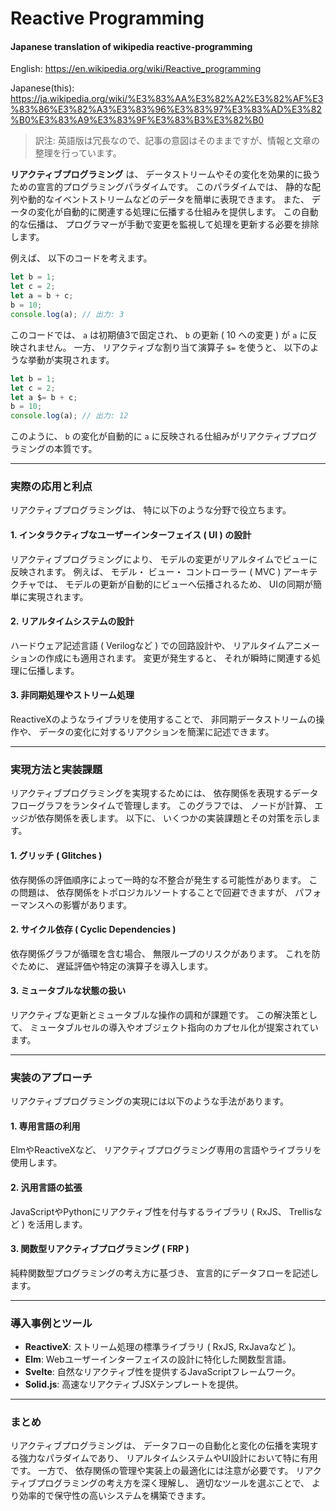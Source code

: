 # Reactive Programming
#### Japanese translation of wikipedia reactive-programming

English: https://en.wikipedia.org/wiki/Reactive_programming

Japanese(this): https://ja.wikipedia.org/wiki/%E3%83%AA%E3%82%A2%E3%82%AF%E3%83%86%E3%82%A3%E3%83%96%E3%83%97%E3%83%AD%E3%82%B0%E3%83%A9%E3%83%9F%E3%83%B3%E3%82%B0

>
> 訳注: 
> 英語版は冗長なので、記事の意図はそのままですが、情報と文章の整理を行っています。
>

**リアクティブプログラミング** は、 データストリームやその変化を効果的に扱うための宣言的プログラミングパラダイムです。 このパラダイムでは、 静的な配列や動的なイベントストリームなどのデータを簡単に表現できます。 また、
データの変化が自動的に関連する処理に伝播する仕組みを提供します。 この自動的な伝播は、 プログラマーが手動で変更を監視して処理を更新する必要を排除します。

例えば、 以下のコードを考えます。

```javascript
let b = 1;
let c = 2;
let a = b + c;
b = 10;
console.log(a); // 出力: 3
```

このコードでは、 `a`
は初期値3で固定され、 `b`
の更新 ( 10 への変更 ) が `a`
に反映されません。 一方、 リアクティブな割り当て演算子 `$=`
を使うと、 以下のような挙動が実現されます。

```javascript
let b = 1;
let c = 2;
let a $= b + c;
b = 10;
console.log(a); // 出力: 12
```

このように、 `b`
の変化が自動的に `a`
に反映される仕組みがリアクティブプログラミングの本質です。

-- -

### 実際の応用と利点

リアクティブプログラミングは、 特に以下のような分野で役立ちます。

#### 1. インタラクティブなユーザーインターフェイス ( UI ) の設計
リアクティブプログラミングにより、 モデルの変更がリアルタイムでビューに反映されます。 例えば、 モデル・ ビュー・ コントローラー ( MVC ) アーキテクチャでは、 モデルの更新が自動的にビューへ伝播されるため、
UIの同期が簡単に実現されます。

#### 2. リアルタイムシステムの設計
ハードウェア記述言語 ( Verilogなど ) での回路設計や、 リアルタイムアニメーションの作成にも適用されます。 変更が発生すると、 それが瞬時に関連する処理に伝播します。

#### 3. 非同期処理やストリーム処理
ReactiveXのようなライブラリを使用することで、 非同期データストリームの操作や、 データの変化に対するリアクションを簡潔に記述できます。

-- -

### 実現方法と実装課題

リアクティブプログラミングを実現するためには、 依存関係を表現するデータフローグラフをランタイムで管理します。 このグラフでは、 ノードが計算、 エッジが依存関係を表します。 以下に、 いくつかの実装課題とその対策を示します。

#### 1. グリッチ ( Glitches )
依存関係の評価順序によって一時的な不整合が発生する可能性があります。 この問題は、 依存関係をトポロジカルソートすることで回避できますが、 パフォーマンスへの影響があります。

#### 2. サイクル依存 ( Cyclic Dependencies )
依存関係グラフが循環を含む場合、 無限ループのリスクがあります。 これを防ぐために、 遅延評価や特定の演算子を導入します。

#### 3. ミュータブルな状態の扱い
リアクティブな更新とミュータブルな操作の調和が課題です。 この解決策として、 ミュータブルセルの導入やオブジェクト指向のカプセル化が提案されています。

-- -

### 実装のアプローチ

リアクティブプログラミングの実現には以下のような手法があります。

#### 1. 専用言語の利用
ElmやReactiveXなど、 リアクティブプログラミング専用の言語やライブラリを使用します。

#### 2. 汎用言語の拡張
JavaScriptやPythonにリアクティブ性を付与するライブラリ ( RxJS、 Trellisなど ) を活用します。

#### 3. 関数型リアクティブプログラミング ( FRP )
純粋関数型プログラミングの考え方に基づき、 宣言的にデータフローを記述します。

-- -

### 導入事例とツール

- **ReactiveX**: ストリーム処理の標準ライブラリ ( RxJS, RxJavaなど )。
- **Elm**: Webユーザーインターフェイスの設計に特化した関数型言語。
- **Svelte**: 自然なリアクティブ性を提供するJavaScriptフレームワーク。
- **Solid.js**: 高速なリアクティブJSXテンプレートを提供。

-- -

### まとめ

リアクティブプログラミングは、 データフローの自動化と変化の伝播を実現する強力なパラダイムであり、 リアルタイムシステムやUI設計において特に有用です。 一方で、 依存関係の管理や実装上の最適化には注意が必要です。
リアクティブプログラミングの考え方を深く理解し、 適切なツールを選ぶことで、 より効率的で保守性の高いシステムを構築できます。
